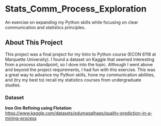# Stats_Comm_Process_Exploration
An exercise on expanding my Python skills while focusing on clear communication and statistics principles. 

## About This Project
This project was a final project for my Intro to Python course (ECON 6118 at Marquette University). I found a dataset on Kaggle that seemed interesting from a process standpoint, so I dove into the topic. Although I went above and beyond the project requirements, I had fun with this exercise. This was a great way to advance my Python skills, hone my communication abilities, and (try my best to) recall my statistics courses from undergraduate studies. 

### Dataset
**Iron Ore Refining using Flotation**
https://www.kaggle.com/datasets/edumagalhaes/quality-prediction-in-a-mining-process
